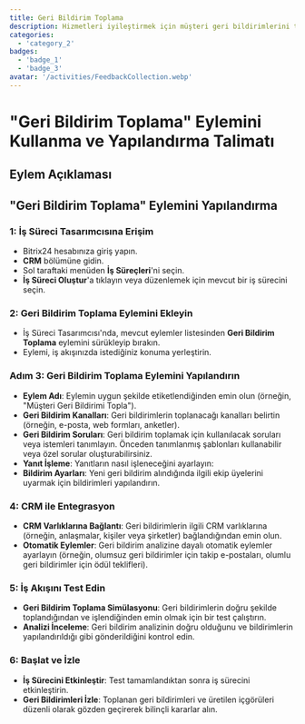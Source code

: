 ```yaml
---
title: Geri Bildirim Toplama
description: Hizmetleri iyileştirmek için müşteri geri bildirimlerini toplayın ve analiz edin
categories: 
  - 'category_2'
badges: 
  - 'badge_1'
  - 'badge_3'
avatar: '/activities/FeedbackCollection.webp'
---
```


# "Geri Bildirim Toplama" Eylemini Kullanma ve Yapılandırma Talimatı

## Eylem Açıklaması

## **"Geri Bildirim Toplama" Eylemini Yapılandırma**

###  1: İş Süreci Tasarımcısına Erişim
- Bitrix24 hesabınıza giriş yapın.
- **CRM** bölümüne gidin.
- Sol taraftaki menüden **İş Süreçleri**'ni seçin.
- **İş Süreci Oluştur**'a tıklayın veya düzenlemek için mevcut bir iş sürecini seçin.

### 2: Geri Bildirim Toplama Eylemini Ekleyin
- İş Süreci Tasarımcısı'nda, mevcut eylemler listesinden **Geri Bildirim Toplama** eylemini sürükleyip bırakın.
- Eylemi, iş akışınızda istediğiniz konuma yerleştirin.

### Adım 3: Geri Bildirim Toplama Eylemini Yapılandırın
- **Eylem Adı**: Eylemin uygun şekilde etiketlendiğinden emin olun (örneğin, "Müşteri Geri Bildirimi Topla").
- **Geri Bildirim Kanalları**: Geri bildirimlerin toplanacağı kanalları belirtin (örneğin, e-posta, web formları, anketler).
- **Geri Bildirim Soruları**: Geri bildirim toplamak için kullanılacak soruları veya istemleri tanımlayın. Önceden tanımlanmış şablonları kullanabilir veya özel sorular oluşturabilirsiniz.
- **Yanıt İşleme**: Yanıtların nasıl işleneceğini ayarlayın:
- **Bildirim Ayarları**: Yeni geri bildirim alındığında ilgili ekip üyelerini uyarmak için bildirimleri yapılandırın.

###  4: CRM ile Entegrasyon
- **CRM Varlıklarına Bağlantı**: Geri bildirimlerin ilgili CRM varlıklarına (örneğin, anlaşmalar, kişiler veya şirketler) bağlandığından emin olun.
- **Otomatik Eylemler**: Geri bildirim analizine dayalı otomatik eylemler ayarlayın (örneğin, olumsuz geri bildirimler için takip e-postaları, olumlu geri bildirimler için ödül teklifleri).

###  5: İş Akışını Test Edin
- **Geri Bildirim Toplama Simülasyonu**: Geri bildirimlerin doğru şekilde toplandığından ve işlendiğinden emin olmak için bir test çalıştırın.
- **Analizi İnceleme**: Geri bildirim analizinin doğru olduğunu ve bildirimlerin yapılandırıldığı gibi gönderildiğini kontrol edin.

### 6: Başlat ve İzle
- **İş Sürecini Etkinleştir**: Test tamamlandıktan sonra iş sürecini etkinleştirin.
- **Geri Bildirimleri İzle**: Toplanan geri bildirimleri ve üretilen içgörüleri düzenli olarak gözden geçirerek bilinçli kararlar alın.